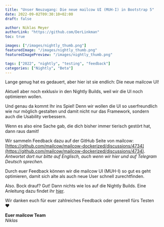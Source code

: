 ```yaml
---
title: "Unser Neuzugang: Die neue mailcow UI (MUH-I) in Bootstrap 5"
date: 2022-09-02T09:30:10+02:00
draft: false

author: Niklas Meyer
authorLink: "https://github.com/DerLinkman"
toc: true

images: ["/images/nightly_thumb.png"]
featuredImage: "/images/nightly_thumb.png"
featuredImagePreview: "/images/nightly_thumb.png"

tags: ["2022", "nightly", "testing", "feedback"]
categories: ["Nightly", "Beta"]
---
```


Lange genug hat es gedauert, aber hier ist sie endlich: Die neue mailcow UI!

Aktuell aber noch exklusiv in den Nightly Builds, weil wir die UI noch optimieren wollen.

Und genau da kommt Ihr ins Spiel! Denn wir wollen die UI so userfreundlich wie nur möglich gestalten und damit nicht nur das Framework, sondern auch die Usability verbessern.

Wenn es also eine Sache gab, die dich bisher immer tierisch gestört hat, dann raus damit!

Wir sammeln Feedback dazu auf der GitHub Seite von mailcow:
[https://github.com/mailcow/mailcow-dockerized/discussions/4734](https://github.com/mailcow/mailcow-dockerized/discussions/4734). 
<br>*Antwortet dort nur bitte auf Englisch, auch wenn wir hier und auf Telegram Deutsch sprechen.*

Durch euer Feedback können wir die mailcow UI (MUH-I) so gut es geht optimieren, damit sich alte als auch neue User schnell zurechtfinden.

Also. Bock drauf? Gut! Dann nichts wie los auf die Nightly Builds. Eine Anleitung dazu findet ihr [hier](https://mailcow.github.io/mailcow-dockerized-docs/de/i_u_m/i_u_m_update/#neu-nightly-updates-beziehen).

Wir danken euch für euer zahlreiches Feedback oder generell fürs Testen ❤️

**Euer mailcow Team** <br>
*Niklas*